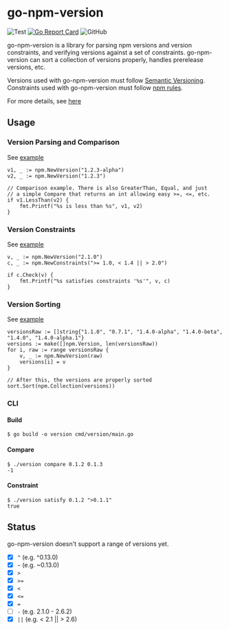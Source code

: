 # go-npm-version

![Test](https://github.com/khulnasoft-labs/go-npm-version/workflows/Test/badge.svg?branch=main)
[![Go Report Card](https://goreportcard.com/badge/github.com/khulnasoft-labs/go-npm-version)](https://goreportcard.com/report/github.com/khulnasoft-labs/go-npm-version)
![GitHub](https://img.shields.io/github/license/khulnasoft-labs/go-npm-version)

go-npm-version is a library for parsing npm versions and version constraints, and verifying versions against a set of constraints.
go-npm-version can sort a collection of versions properly, handles prerelease versions, etc.

Versions used with go-npm-version must follow [Semantic Versioning](https://semver.org/).
Constraints used with go-npm-version must follow [npm rules](https://nodejs.dev/learn/semantic-versioning-using-npm).

For more details, see [here](https://docs.npmjs.com/cli/v6/using-npm/semver)

## Usage
### Version Parsing and Comparison

See [example](./examples/comparison/main.go)

```
v1, _ := npm.NewVersion("1.2.3-alpha")
v2, _ := npm.NewVersion("1.2.3")

// Comparison example. There is also GreaterThan, Equal, and just
// a simple Compare that returns an int allowing easy >=, <=, etc.
if v1.LessThan(v2) {
	fmt.Printf("%s is less than %s", v1, v2)
}
```

### Version Constraints
See [example](./examples/constraint/main.go)

```
v, _ := npm.NewVersion("2.1.0")
c, _ := npm.NewConstraints(">= 1.0, < 1.4 || > 2.0")

if c.Check(v) {
	fmt.Printf("%s satisfies constraints '%s'", v, c)
}
```

### Version Sorting
See [example](./examples/sort/main.go)

```
versionsRaw := []string{"1.1.0", "0.7.1", "1.4.0-alpha", "1.4.0-beta", "1.4.0", "1.4.0-alpha.1"}
versions := make([]npm.Version, len(versionsRaw))
for i, raw := range versionsRaw {
	v, _ := npm.NewVersion(raw)
	versions[i] = v
}

// After this, the versions are properly sorted
sort.Sort(npm.Collection(versions))
```

### CLI

#### Build
```
$ go build -o version cmd/version/main.go
```

#### Compare

```
$ ./version compare 0.1.2 0.1.3
-1
```

#### Constraint

```
$ ./version satisfy 0.1.2 ">0.1.1"
true
```

## Status
go-npm-version doesn't support a range of versions yet.

- [x] `^` (e.g. ^0.13.0)
- [x] `~` (e.g. ~0.13.0)
- [x] `>`
- [x] `>=`
- [x] `<`
- [x] `<=`
- [x] `=`
- [ ] `-` (e.g. 2.1.0 - 2.6.2)
- [x] `||` (e.g. < 2.1 || > 2.6)
